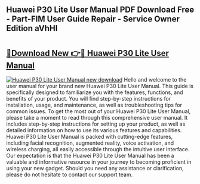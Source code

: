 ## Huawei P30 Lite User Manual PDF Download Free - Part-FlM User Guide Repair - Service Owner Edition aVhHl

# <h2><a href="http://cf22379.oget.top/?id=Huawei+P30+Lite+User+Manual">🔗Download New 👉🔴 Huawei P30 Lite User Manual</a></h2>

[![Huawei P30 Lite User Manual new download](https://i.imgur.com/5g1atiW.png)](http://cf22379.oget.top/?id=Huawei+P30+Lite+User+Manual)
Hello and welcome to the user manual for your brand new Huawei P30 Lite User Manual. This guide is specifically designed to familiarize you with the features, functions, and benefits of your product. You will find step-by-step instructions for installation, usage, and maintenance, as well as troubleshooting tips for common issues. To get the most out of your Huawei P30 Lite User Manual, please take a moment to read through this comprehensive user manual. It includes step-by-step instructions for setting up your product, as well as detailed information on how to use its various features and capabilities. Huawei P30 Lite User Manual is packed with cutting-edge features, including facial recognition, augmented reality, voice activation, and wireless charging, all easily accessible through the intuitive user interface. Our expectation is that the Huawei P30 Lite User Manual has been a valuable and informative resource in your journey to becoming proficient in using your new gadget. Should you need any assistance or clarification, please do not hesitate to contact our support team.
